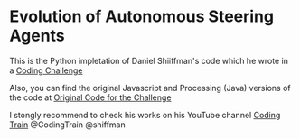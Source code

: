 # Evolution of Autonomous Steering Agents

This is the Python impletation of Daniel Shiiffman's code which he wrote in a [Coding Challenge](https://www.youtube.com/watch?v=flxOkx0yLrY&list=PLRqwX-V7Uu6bJM3VgzjNV5YxVxUwzALHV&index=14)

Also, you can find the original Javascript and Processing (Java) versions of the code at [Original Code for the Challenge](https://github.com/CodingTrain/website/tree/master/CodingChallenges/CC_069_steering_evolution)

I stongly recommend to check his works on his YouTube channel [Coding Train](https://www.youtube.com/user/shiffman) @CodingTrain @shiffman
